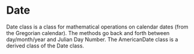 # Date

Date class is a class for mathematical operations on calendar dates (from the Gregorian calendar). The methods go back and forth between day/month/year and Julian Day Number. The AmericanDate class is a derived class of the Date class.
